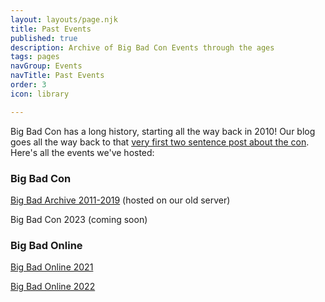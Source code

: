 ```yaml
---
layout: layouts/page.njk
title: Past Events
published: true
description: Archive of Big Bad Con Events through the ages
tags: pages
navGroup: Events
navTitle: Past Events
order: 3
icon: library

---
```

Big Bad Con has a long history, starting all the way back in 2010! Our blog goes all the way back to that [very first two sentence post about the con](/blog/announcing-big-bad-con/). Here's all the events we've hosted:

### Big Bad Con

[Big Bad Archive 2011-2019](https://admin.bigbadcon.com/archive-of-past-events/) (hosted on our old server)

Big Bad Con 2023 (coming soon)

### Big Bad Online

[Big Bad Online 2021](/past-events/big-bad-online-2021)

[Big Bad Online 2022](/past-events/big-bad-online-2022)